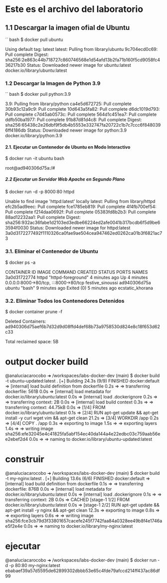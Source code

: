 # Este es el archivo del laboratorio

## 1.1 Descargar la imagen ofial de Ubuntu 
´´ bash 
$ docker pull ubuntu

Using default tag: latest
latest: Pulling from library/ubuntu
9c704ecd0c69: Pull complete 
Digest: sha256:2e863c44b718727c860746568e1d54afd13b2fa71b160f5cd9058fc436217b30
Status: Downloaded newer image for ubuntu:latest
docker.io/library/ubuntu:latest

### 1.2 Descargar la Imagen de Python 3.9
´´ bash 
$ docker pull python:3.9

3.9: Pulling from library/python
ca4e5d672725: Pull complete 
30b93c12a9c9: Pull complete 
10d643a5fa82: Pull complete 
d6dc1019d793: Pull complete 
c7d45ab0573c: Pull complete 
564d1c451ea7: Pull complete 
ddfb50ba1977: Pull complete 
91b87d81d4c8: Pull complete 
Digest: sha256:65438c2e26dbf9f5db4b5553e332747fa20722c1b7c7ccc6f8480396ff4186db
Status: Downloaded newer image for python:3.9
docker.io/library/python:3.9

#### 2.1. Ejecutar un Contenedor de Ubuntu en Modo Interactivo
$ docker run -it ubuntu bash

root@ad940306d75a:/# 

##### 2.2 Ejecutar un Servidor Web Apache en Segundo Plano
 $ docker run -d -p 8000:80 httpd

 Unable to find image 'httpd:latest' locally
latest: Pulling from library/httpd
efc2b5ad9eec: Pull complete 
fce1785eb819: Pull complete 
4f4fb700ef54: Pull complete 
f214daa0692f: Pull complete 
05383fd8b2b3: Pull complete 
88ad12232aa1: Pull complete 
Digest: sha256:932ac36fabe1d2103ed3edbe66224ed2afe0041b317bcdb6f5d9be63594f0030
Status: Downloaded newer image for httpd:latest
3a0d3172277492f1110326ca0fae9ae504cea947462ed0262ca01b3f6821ac73

### 3.1. Eliminar el Contenedor de Ubuntu
 $ docker ps -a

 CONTAINER ID   IMAGE     COMMAND              CREATED         STATUS                     PORTS                                   NAMES
3a0d31722774   httpd     "httpd-foreground"   4 minutes ago   Up 4 minutes               0.0.0.0:8000->80/tcp, :::8000->80/tcp   festive_sinoussi
ad940306d75a   ubuntu    "bash"               9 minutes ago   Exited (0) 5 minutes ago                                           ecstatic_khorana

### 3.2. Eliminar Todos los Contenedores Detenidos
 $  docker container prune -f

 Deleted Containers:
ad940306d75aef6b7d32d9d08ffd4def68b73a9758530d824e8c18f653d62c33

Total reclaimed space: 5B



# output docker build 

@analuciacarocobo ➜ /workspaces/labs-docker-dev (main) $ docker build -t ubuntu-updated:latest .
[+] Building 24.3s (9/9) FINISHED                                                                               docker:default
 => [internal] load build definition from dockerfile                                                                      0.2s
 => => transferring dockerfile: 561B                                                                                      0.0s
 => [internal] load metadata for docker.io/library/ubuntu:latest                                                          0.0s
 => [internal] load .dockerignore                                                                                         0.2s
 => => transferring context: 2B                                                                                           0.0s
 => [internal] load build context                                                                                         0.3s
 => => transferring context: 44.75kB                                                                                      0.0s
 => [1/4] FROM docker.io/library/ubuntu:latest                                                                            0.1s
 => [2/4] RUN apt-get update && apt-get install -y     curl     wget     vim     && apt-get clean                        21.2s
 => [3/4] WORKDIR /app                                                                                                    0.2s
 => [4/4] COPY . /app                                                                                                     0.3s
 => exporting to image                                                                                                    1.5s
 => => exporting layers                                                                                                   1.4s
 => => writing image sha256:efe32045e4c41825fa5abf154ec40da144a4e22edbc03c759aab56ee2ebef2d4                              0.0s
 => => naming to docker.io/library/ubuntu-updated:latest     

 # construir

 @analuciacarocobo ➜ /workspaces/labs-docker-dev (main) $ docker build -t my-nginx:latest .
[+] Building 13.6s (6/6) FINISHED                                                                               docker:default
 => [internal] load build definition from dockerfile                                                                      0.1s
 => => transferring dockerfile: 876B                                                                                      0.0s
 => [internal] load metadata for docker.io/library/ubuntu:latest                                                          0.0s
 => [internal] load .dockerignore                                                                                         0.1s
 => => transferring context: 2B                                                                                           0.0s
 => CACHED [stage-1 1/2] FROM docker.io/library/ubuntu:latest                                                             0.0s
 => [stage-1 2/2] RUN apt-get update &&     apt-get install -y nginx &&     apt-get clean                                12.3s
 => exporting to image                                                                                                    0.8s
 => => exporting layers                                                                                                   0.6s
 => => writing image sha256:fce3cb79d3f33801657cacefe245f7742faa84a0328ee49b8f4e1746ae5f2e4e                              0.0s
 => => naming to docker.io/library/my-nginx:latest   

 # ejecutar  

 @analuciacarocobo ➜ /workspaces/labs-docker-dev (main) $ docker run -d -p 80:80 my-nginx:latest
ebabaef39a57d5595de62899302dbbb53e65c4fde79afccd214ff437ac86df99